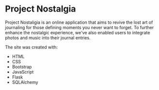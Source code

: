 # Project Nostalgia

Project Nostaligia is an online application that aims to revive the lost art of journaling for those defining moments you never want to forget. To further enhance the nostalgic experience, we've also enabled users to integrate photos and music into their journal entries.

The site was created with:

- HTML
- CSS
- Bootstrap
- JavaScript
- Flask
- SQLAlchemy
